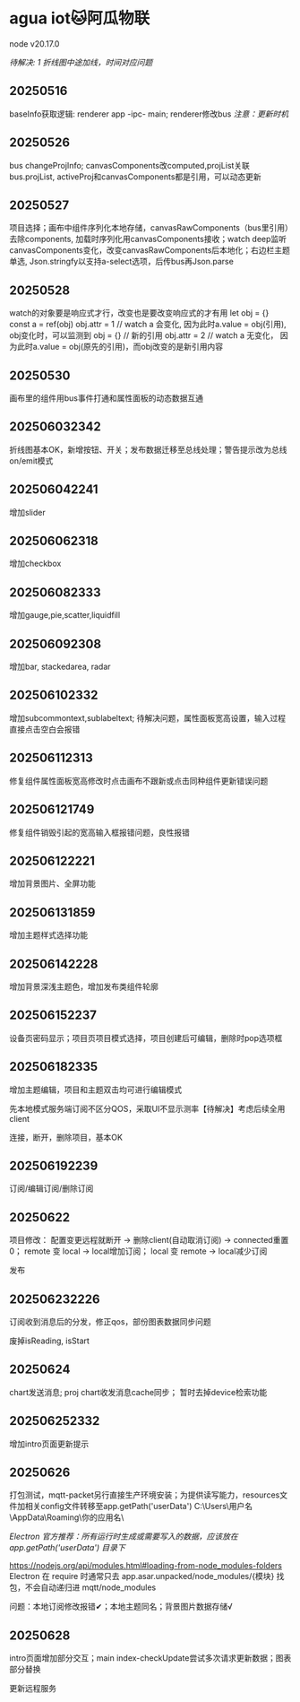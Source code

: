 # agua iot🐱阿瓜物联

node v20.17.0

*待解决: 1 折线图中途加线，时间对应问题*

## 20250516

baseInfo获取逻辑: renderer app -ipc- main; renderer修改bus *注意：更新时机*

## 20250526

bus changeProjInfo; canvasComponents改computed,projList关联bus.projList, activeProj和canvasComponents都是引用，可以动态更新

## 20250527

项目选择；画布中组件序列化本地存储，canvasRawComponents（bus里引用）去除components, 加载时序列化用canvasComponents接收；watch deep监听canvasComponents变化，改变canvasRawComponents后本地化；右边栏主题单选, Json.stringfy以支持a-select选项，后传bus再Json.parse

## 20250528

watch的对象要是响应式才行，改变也是要改变响应式的才有用
let obj = {} 
const a = ref(obj)
obj.attr = 1 // watch a 会变化, 因为此时a.value = obj(引用), obj变化时，可以监测到
obj = {} // 新的引用
obj.attr = 2 // watch a 无变化， 因为此时a.value = obj(原先的引用)，而obj改变的是新引用内容

## 20250530

画布里的组件用bus事件打通和属性面板的动态数据互通

## 202506032342

折线图基本OK，新增按钮、开关；发布数据迁移至总线处理；警告提示改为总线on/emit模式

## 202506042241

增加slider

## 202506062318

增加checkbox

## 202506082333

增加gauge,pie,scatter,liquidfill

## 202506092308

增加bar, stackedarea, radar

## 202506102332

增加subcommontext,sublabeltext; 
待解决问题，属性面板宽高设置，输入过程直接点击空白会报错

## 202506112313

修复组件属性面板宽高修改时点击画布不跟新或点击同种组件更新错误问题

## 202506121749

修复组件销毁引起的宽高输入框报错问题，良性报错

## 202506122221

增加背景图片、全屏功能

## 202506131859

增加主题样式选择功能

## 202506142228

增加背景深浅主题色，增加发布类组件轮廓

## 202506152237

设备页密码显示；项目页项目模式选择，项目创建后可编辑，删除时pop选项框

## 202506182335

增加主题编辑，项目和主题双击均可进行编辑模式

先本地模式服务端订阅不区分QOS，采取UI不显示测率【待解决】考虑后续全用client

连接，断开，删除项目，基本OK

## 202506192239

订阅/编辑订阅/删除订阅

## 20250622

项目修改：
配置变更远程就断开 -> 删除client(自动取消订阅) -> connected重置0；
remote 变 local -> local增加订阅；
local 变 remote -> local减少订阅

发布

## 202506232226

订阅收到消息后的分发，修正qos，部份图表数据同步问题

废掉isReading, isStart

## 20250624

chart发送消息; proj chart收发消息cache同步； 暂时去掉device检索功能

## 202506252332

增加intro页面更新提示

## 20250626

打包测试，mqtt-packet另行直接生产环境安装；为提供读写能力，resources文件加相关config文件转移至app.getPath('userData') C:\Users\用户名\AppData\Roaming\你的应用名\

*Electron 官方推荐：所有运行时生成或需要写入的数据，应该放在 app.getPath('userData') 目录下*

https://nodejs.org/api/modules.html#loading-from-node_modules-folders
Electron 在 require 时通常只去 app.asar.unpacked/node_modules/{模块} 找包，不会自动递归进 mqtt/node_modules

问题：本地订阅修改报错✔；本地主题同名；背景图片数据存储√

## 20250628

intro页面增加部分交互；main index-checkUpdate尝试多次请求更新数据；图表部分替换

更新远程服务